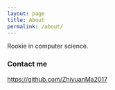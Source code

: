 ```yaml
---
layout: page
title: About
permalink: /about/
---
```


Rookie in computer science.

<!-- ### More Information

A place to include any other types of information that you'd like to include about yourself. -->

### Contact me
https://github.com/ZhiyuanMa2017
<!-- 
[email@domain.com](mailto:email@domain.com) -->
